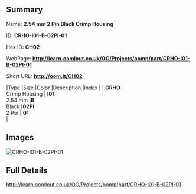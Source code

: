 

## Summary
 
Name: __2.54 mm 2 Pin Black Crimp Housing__

ID: __CRHO-I01-B-02PI-01__

Hex ID: __CH02__

WebPage: __http://learn.oomlout.co.uk/OO/Projects/oomp/part/CRHO-I01-B-02PI-01__

Short URL: __http://oom.lt/CH02__


|Type   |Size   |Color   |Description   |Index   |
| __CRHO__ <br>Crimp Housing  | __I01__<br>2.54 mm   |__B__<br>Black    |__02PI__<br>2 Pin    | __01__<br>  |


## Images
![CRHO-I01-B-02PI-01](http://oomlout.com/oomp-gen/parts/CRHO-I01-B-02PI-01/CRHO-I01-B-02PI-01_420.jpg)

## Full Details

 http://learn.oomlout.co.uk/OO/Projects/oomp/part/CRHO-I01-B-02PI-01

